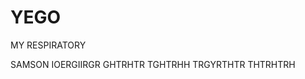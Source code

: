 # YEGO
MY RESPIRATORY
<!DOCTYPE HTML>
<HTML>
<HEAD>
</TITLE>SAMSON</TITLE>
</HEAD>
<BODY>
IOERGIIRGR
GHTRHTR
TGHTRHH
TRGYRTHTR
THTRHTRH
</BODY>
<HTML>
